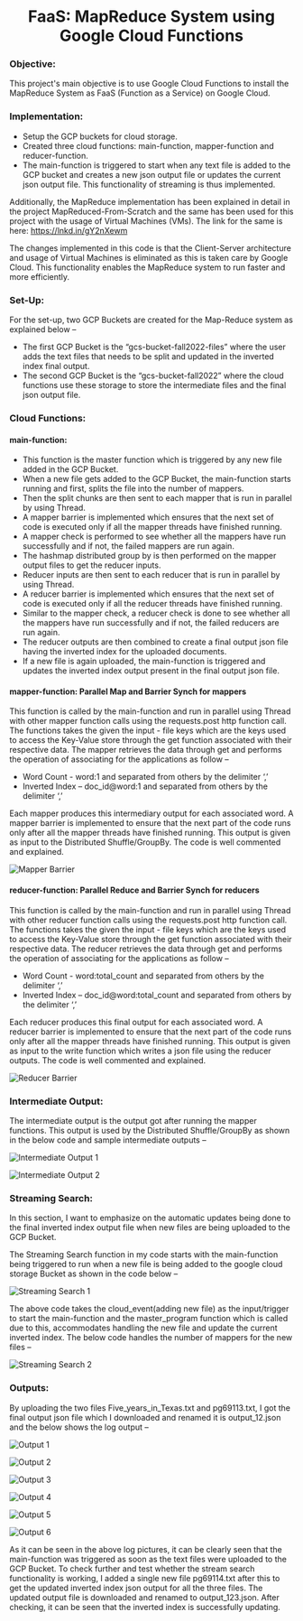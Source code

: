 <h1 align="center">
FaaS: MapReduce System using Google Cloud Functions
</h1>

### Objective:

This project's main objective is to use Google Cloud Functions to install the MapReduce System as FaaS (Function as a Service) on Google Cloud.

### Implementation:
*	Setup the GCP buckets for cloud storage.
*	Created three cloud functions: main-function, mapper-function and reducer-function.
*	The main-function is triggered to start when any text file is added to the GCP bucket and creates a new json output file or updates the current json output file. This functionality of streaming is thus implemented.

Additionally, the MapReduce implementation has been explained in detail in the project MapReduced-From-Scratch and the same has been used for this project with the usage of Virtual Machines (VMs). The link for the same is here: https://lnkd.in/gY2nXewm

The changes implemented in this code is that the Client-Server architecture and usage of Virtual Machines is eliminated as this is taken care by Google Cloud. This functionality enables the MapReduce system to run faster and more efficiently.

### Set-Up:

For the set-up, two GCP Buckets are created for the Map-Reduce system as explained below – 
*	The first GCP Bucket is the “gcs-bucket-fall2022-files” where the user adds the text files that needs to be split and updated in the inverted index final output.
*	The second GCP Bucket is the “gcs-bucket-fall2022” where the cloud functions use these storage to store the intermediate files and the final json output file.

### Cloud Functions:

#### main-function:
*	This function is the master function which is triggered by any new file added in the GCP Bucket.
*	When a new file gets added to the GCP Bucket, the main-function starts running and first, splits the file into the number of mappers. 
*	Then the split chunks are then sent to each mapper that is run in parallel by using Thread. 
*	A mapper barrier is implemented which ensures that the next set of code is executed only if all the mapper threads have finished running.
*	A mapper check is performed to see whether all the mappers have run successfully and if not, the failed mappers are run again. 
*	The hashmap distributed group by is then performed on the mapper output files to get the reducer inputs.
*	Reducer inputs are then sent to each reducer that is run in parallel by using Thread. 
*	A reducer barrier is implemented which ensures that the next set of code is executed only if all the reducer threads have finished running.
*	Similar to the mapper check, a reducer check is done to see whether all the mappers have run successfully and if not, the failed reducers are run again.
*	The reducer outputs are then combined to create a final output json file having the inverted index for the uploaded documents.
*	If a new file is again uploaded, the main-function is triggered and updates the inverted index output present in the final output json file.

#### mapper-function: Parallel Map and Barrier Synch for mappers

This function is called by the main-function and run in parallel using Thread with other mapper function calls using the requests.post http function call. The functions takes the given the input - file keys which are the keys used to access the Key-Value store through the get function associated with their respective data. The mapper retrieves the data through get and performs the operation of associating for the applications as follow – 
*	Word Count - word:1 and separated from others by the delimiter ‘,’ 
*	Inverted Index – doc_id@word:1 and separated from others by the delimiter ‘,’ 

Each mapper produces this intermediary output for each associated word. A mapper barrier is implemented to ensure that the next part of the code runs only after all the mapper threads have finished running. This output is given as input to the Distributed Shuffle/GroupBy. The code is well commented and explained.

![Mapper Barrier](https://user-images.githubusercontent.com/96961381/211068251-d5a71b5c-3bac-489e-82ea-32805e9fbc79.jpeg)



#### reducer-function: Parallel Reduce and Barrier Synch for reducers

This function is called by the main-function and run in parallel using Thread with other reducer function calls using the requests.post http function call. The functions takes the given the input - file keys which are the keys used to access the Key-Value store through the get function associated with their respective data. The reducer retrieves the data through get and performs the operation of associating for the applications as follow – 
*	Word Count - word:total_count and separated from others by the delimiter ‘,’ 
*	Inverted Index – doc_id@word:total_count and separated from others by the delimiter ‘,’  

Each reducer produces this final output for each associated word. A reducer barrier is implemented to ensure that the next part of the code runs only after all the mapper threads have finished running. This output is given as input to the write function which writes a json file using the reducer outputs. The code is well commented and explained.

![Reducer Barrier](https://user-images.githubusercontent.com/96961381/211068252-76123ee1-77f2-4cd2-b352-4b5112c3ec96.jpeg)



### Intermediate Output:

The intermediate output is the output got after running the mapper functions. This output is used by the Distributed Shuffle/GroupBy as shown in the below code and sample intermediate outputs –

![Intermediate Output 1](https://user-images.githubusercontent.com/96961381/211068399-dfcfacf2-3620-4967-b1bc-a5be35028360.jpeg)

![Intermediate Output 2](https://user-images.githubusercontent.com/96961381/211068400-3466aa26-7751-4957-945b-368ccda787f3.jpeg)

### Streaming Search:

In this section, I want to emphasize on the automatic updates being done to the final inverted index output file when new files are being uploaded to the GCP Bucket. 

The Streaming Search function in my code starts with the main-function being triggered to run when a new file is being added to the google cloud storage Bucket as shown in the code below –

![Streaming Search 1](https://user-images.githubusercontent.com/96961381/211068537-9235af60-1db2-4ba9-938c-e1ba22b3f490.jpeg)

The above code takes the cloud_event(adding new file) as the input/trigger to start the main-function and the master_program function which is called due to this, accommodates handling the new file and update the current inverted index. The below code handles the number of mappers for the new files –

![Streaming Search 2](https://user-images.githubusercontent.com/96961381/211068538-0805052b-eed4-4a81-a578-c5254d826215.jpeg)

### Outputs:

By uploading the two files Five_years_in_Texas.txt and pg69113.txt, I got the final output json file which I downloaded and renamed it is output_12.json and the below shows the log output – 

![Output 1](https://user-images.githubusercontent.com/96961381/211069525-7a97d8ad-ba07-4a1d-9838-5fb9583cbb16.jpeg)

![Output 2](https://user-images.githubusercontent.com/96961381/211069529-d1085e57-61ad-4900-871b-4aa6c498bf0e.jpeg)

![Output 3](https://user-images.githubusercontent.com/96961381/211069531-7c5d8cb5-c3ad-4205-8484-c9fa68ecd37e.jpeg)

![Output 4](https://user-images.githubusercontent.com/96961381/211069630-90e1922c-bb2c-4340-9097-191c79e389cc.jpeg)

![Output 5](https://user-images.githubusercontent.com/96961381/211069636-d869e176-6835-475a-92c2-8880604ff6a4.jpeg)

![Output 6](https://user-images.githubusercontent.com/96961381/211069637-a1045e56-16bc-4af6-9c2b-0d4becdda7f3.jpeg)

As it can be seen in the above log pictures, it can be clearly seen that the main-function was triggered as soon as the text files were uploaded to the GCP Bucket. To check further and test whether the stream search functionality is working, I added a single new file pg69114.txt after this to get the updated inverted index json output for all the three files. The updated output file is downloaded and renamed to output_123.json. After checking, it can be seen that the inverted index is successfully updating.
